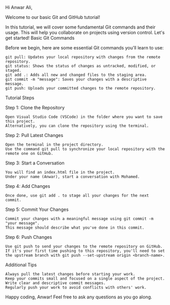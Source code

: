 Hi Anwar Ali,

Welcome to our basic Git and GitHub tutorial!

In this tutorial, we will cover some fundamental Git commands and their usage. This will help you collaborate on projects using version control. Let's get started!
Basic Git Commands

Before we begin, here are some essential Git commands you'll learn to use:

    git pull: Updates your local repository with changes from the remote repository.
    git status: Shows the status of changes as untracked, modified, or staged.
    git add .: Adds all new and changed files to the staging area.
    git commit -m "message": Saves your changes with a descriptive message.
    git push: Uploads your committed changes to the remote repository.

Tutorial Steps

Step 1: Clone the Repository

    Open Visual Studio Code (VSCode) in the folder where you want to save this project.
    Alternatively, you can clone the repository using the terminal.

Step 2: Pull Latest Changes

    Open the terminal in the project directory.
    Use the command git pull to synchronize your local repository with the remote one on GitHub.

Step 3: Start a Conversation

    You will find an index.html file in the project.
    Under your name (Anwar), start a conversation with Mohamed.

Step 4: Add Changes

    Once done, use git add . to stage all your changes for the next commit.

Step 5: Commit Your Changes

    Commit your changes with a meaningful message using git commit -m "your message".
    This message should describe what you've done in this commit.

Step 6: Push Changes

    Use git push to send your changes to the remote repository on GitHub.
    If it's your first time pushing to this repository, you'll need to set the upstream branch with git push --set-upstream origin <branch-name>.

Additional Tips

    Always pull the latest changes before starting your work.
    Keep your commits small and focused on a single aspect of the project.
    Write clear and descriptive commit messages.
    Regularly push your work to avoid conflicts with others' work.

Happy coding, Anwar! Feel free to ask any questions as you go along.
